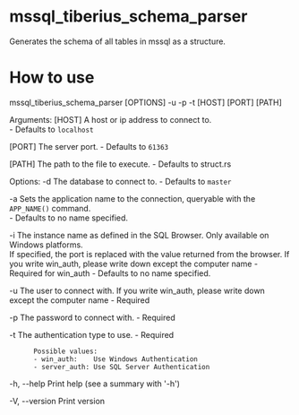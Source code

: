 # mssql_tiberius_schema_parser
Generates the schema of all tables in mssql as a structure.

# How to use
mssql_tiberius_schema_parser [OPTIONS] -u <USER> -p <PASSWORD> -t <TYPE> [HOST] [PORT] [PATH]  

Arguments:
  [HOST]
          A host or ip address to connect to.        
          - Defaults to `localhost`

  [PORT]
          The server port.
          - Defaults to `61363`

  [PATH]
          The path to the file to execute.
          - Defaults to struct.rs

Options:
  -d <DATABASE>
          The database to connect to.
          - Defaults to `master`

  -a <APPLICATION NAME>
          Sets the application name to the connection,
          queryable with the `APP_NAME()` command.   
          - Defaults to no name specified.

  -i <INSTANCE NAME>
          The instance name as defined in the SQL Browser.
          Only available on Windows platforms.       
          If specified, the port is replaced with the value returned from the browser.
          If you write win_auth, please write down except the computer name
          - Required for win_auth
          - Defaults to no name specified.

  -u <USER>
          The user to connect with.
          If you write win_auth, please write down except the computer name
          - Required

  -p <PASSWORD>
          The password to connect with.
          - Required

  -t <TYPE>
          The authentication type to use.
          - Required

          Possible values:
          - win_auth:    Use Windows Authentication  
          - server_auth: Use SQL Server Authentication

  -h, --help
          Print help (see a summary with '-h')       

  -V, --version
          Print version
